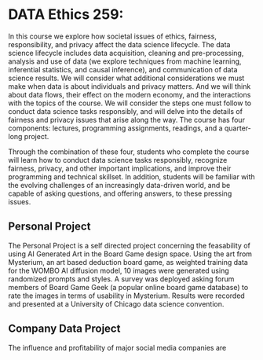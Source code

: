 # DATA Ethics 259:

In this course we explore how societal issues of ethics, fairness, responsibility, and privacy affect the data science lifecycle. The data science lifecycle includes data acquisition, cleaning and pre-processing, analysis and use of data (we explore techniques from machine learning, inferential statistics, and causal inference), and communication of data science results. We will consider what additional considerations we must make when data is about individuals and privacy matters. And we will think about data flows, their effect on the modern economy, and the interactions with the topics of the course. We will consider the steps one must follow to conduct data science tasks responsibly, and will delve into the details of fairness and privacy issues that arise along the way. The course has four components: lectures, programming assignments, readings, and a quarter-long project. 

Through the combination of these four, students who complete the course will learn how to conduct data science tasks responsibly, recognize fairness, privacy, and other important implications, and improve their programming and technical skillset. In addition, students will be familiar with the evolving challenges of an increasingly data-driven world, and be capable of asking questions, and offering answers, to these pressing issues.

## Personal Project
The Personal Project is a self directed project concerning the feasability of using AI Generated Art in the Board Game design space. Using the art from Mysterium, an art based deduction board game, as weighted training data for the WOMBO AI diffusion model, 10 images were generated using randomized prompts and styles. A survey was deployed asking forum members of Board Game Geek (a popular online board game database) to rate the images in terms of usability in Mysterium. Results were recorded and presented at a University of Chicago data science convention.

## Company Data Project
The influence and profitability of major social media companies are 
